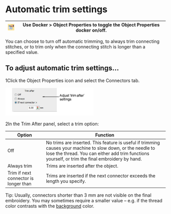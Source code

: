 # Automatic trim settings

| ![ObjectProperties00023.png](assets/ObjectProperties00023.png) | Use Docker > Object Properties to toggle the Object Properties docker on/off. |
| -------------------------------------------------------------- | ----------------------------------------------------------------------------- |

You can choose to turn off automatic trimming, to always trim connecting stitches, or to trim only when the connecting stitch is longer than a specified value.

## To adjust automatic trim settings...

1Click the Object Properties icon and select the Connectors tab.

![connectors00024.png](assets/connectors00024.png)

2In the Trim After panel, select a trim option:

| Option                                | Function                                                                                                                                                                                                        |
| ------------------------------------- | --------------------------------------------------------------------------------------------------------------------------------------------------------------------------------------------------------------- |
| Off                                   | No trims are inserted. This feature is useful if trimming causes your machine to slow down, or the needle to lose the thread. You can either add trim functions yourself, or trim the final embroidery by hand. |
| Always trim                           | Trims are inserted after the object.                                                                                                                                                                            |
| Trim if next connector is longer than | Trims are inserted if the next connector exceeds the length you specify.                                                                                                                                        |

Tip: Usually, connectors shorter than 3 mm are not visible on the final embroidery. You may sometimes require a smaller value – e.g. if the thread color contrasts with the [background](../../glossary/glossary) color.
